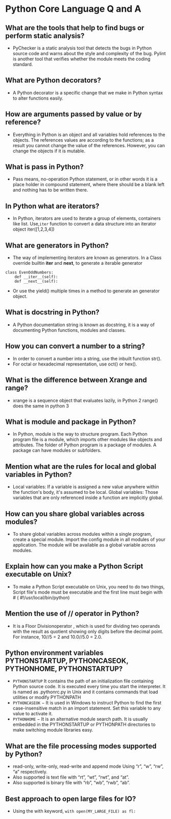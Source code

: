 # Python Core Language Q and A

## What are the tools that help to find bugs or perform static analysis?
* PyChecker is a static analysis tool that detects the bugs in Python source 
  code and warns about the style and complexity of the bug. Pylint is another 
  tool that verifies whether the module meets the coding standard.

## What are Python decorators?
* A Python decorator is a specific change that we make in Python syntax to 
  alter functions easily.

## How are arguments passed by value or by reference?
* Everything in Python is an object and all variables hold references to the 
  objects. The references values are according to the functions; as a result 
  you cannot change the value of the references. However, you can change the 
  objects if it is mutable.

## What is pass in Python?
* Pass means, no-operation Python statement, or in other words it is a place
  holder in compound statement, where there should be a blank left and nothing 
  has to be written there.

## In Python what are iterators?
* In Python, iterators are used to iterate a group of elements, containers like list.
  Use,`iter` function to convert a data structure into an iterator object
  iter([1,2,3,4])

## What are generators in Python?
* The way of implementing iterators are known as generators.
In a Class override builtin  __iter__ and __next__, to generate a iterable generator
```
class EvenOddNumbers:
    def __iter__(self):
    def __next__(self):
```
* Or use the yield() multiple times in a method to generate an generator object.

## What is docstring in Python?
* A Python documentation string is known as docstring, it is a way of 
  documenting Python functions, modules and classes.

## How you can convert a number to a string?
* In order to convert a number into a string, use the inbuilt function str().
* For octal or hexadecimal representation, use oct() or hex().

## What is the difference between Xrange and range?
* xrange is a sequence object that evaluates lazily, in Python 2
  range() does the same in python 3

## What is module and package in Python?
* In Python, module is the way to structure program. Each Python program file 
  is a module, which imports other modules like objects and attributes.
  The folder of Python program is a package of modules. A package can have 
  modules or subfolders.

## Mention what are the rules for local and global variables in Python?
* Local variables: If a variable is assigned a new value anywhere within the 
  function's body, it's assumed to be local.
  Global variables: Those variables that are only referenced inside a 
  function are implicitly global.

## How can you share global variables across modules?
* To share global variables across modules within a single program, create a 
  special module. Import the config module in all modules of your application.
  The module will be available as a global variable across modules.

## Explain how can you make a Python Script executable on Unix?
* To make a Python Script executable on Unix, you need to do two things,
  Script file's mode must be executable and
  the first line must begin with # ( #!/usr/local/bin/python)

## Mention the use of // operator in Python?
* It is a Floor Divisionoperator , which is used for dividing two operands with 
  the result as quotient showing only digits before the decimal point. 
  For instance, 10//5 = 2 and 10.0//5.0 = 2.0.

## Python environment variables PYTHONSTARTUP, PYTHONCASEOK, PYTHONHOME, PYTHONSTARTUP?
* `PYTHONSTARTUP` It contains the path of an initialization file containing 
  Python source code. It is executed every time you start the interpreter.
  It is named as .pythonrc.py in Unix and it contains commands that load 
  utilities or modify PYTHONPATH
* `PYTHONCASEOK` − It is used in Windows to instruct Python to find the first 
  case-insensitive match in an import statement. Set this variable to any value
  to activate it.
* `PYTHONHOME` − It is an alternative module search path. It is usually embedded
  in the PYTHONSTARTUP or PYTHONPATH directories to make switching module 
  libraries easy.

## What are the file processing modes supported by Python?
* read-only, write-only, read-write and append mode 
  Using “r”, “w”, “rw”, “a” respectively.
* Also supported is text file with “rt”, “wt”, “rwt”, and “at”.
* Also supported is binary file with “rb”, “wb”, “rwb”, “ab”.

## Best approach to open large files for IO?
* Using the with keyword, `with open(MY_LARGE_FILE) as fl:`
